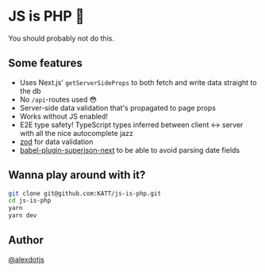 # JS is PHP 🥴 

You should probably not do this.

## Some features

- Uses Next.js' `getServerSideProps` to both fetch and write data straight to the db
- No `/api`-routes used 😳
- Server-side data validation that's propagated to page props
- Works without JS enabled!
- E2E type safety! TypeScript types inferred between client <-> server with all the nice autocomplete jazz
- [zod](https://github.com/colinhacks/zod) for data validation
- [babel-plugin-superjson-next](babel-plugin-superjson-next) to be able to avoid parsing date fields
## Wanna play around with it?

```bash
git clone git@github.com:KATT/js-is-php.git
cd js-is-php
yarn
yarn dev
```

## Author

[@alexdotjs](https://twitter.com/alexdotjs)

